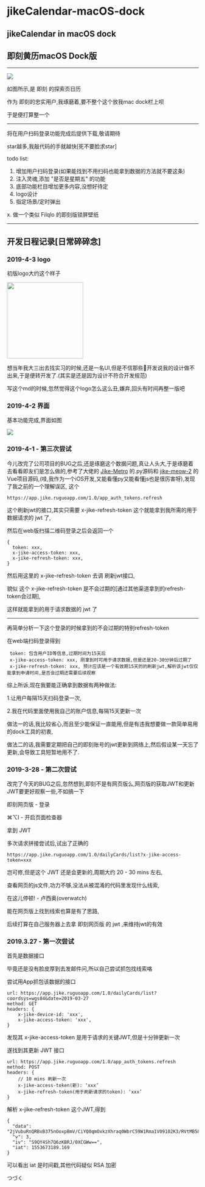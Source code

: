 # jikeCalendar-macOS-dock
## jikeCalendar in macOS dock

## 即刻黄历macOS Dock版

------

<img style="width:375px,height:535px" src="./readSupport/00.jpg" />

如图所示,是 即刻 的探索页日历

作为 即刻的忠实用户,我琢磨着,要不整个这个放我mac dock栏上呗

于是便打算整一个

------

将在用户扫码登录功能完成后提供下载,敬请期待

star越多,我敲代码的手就越快[死不要脸求star]

todo list:

1. 增加用户扫码登录(如果能找到不用扫码也能拿到数据的方法就不要这条)
2. 注入灵魂,添加 "是否是星期五" 的功能
3. 底部功能栏目增加更多内容,没想好待定
4. logo设计
5. 指定场景/定时弹出

  x.  做一个类似 Filqlo 的即刻版锁屏壁纸

------





## 开发日程记录[日常碎碎念]

### 2019-4-3 logo

初版logo大约这个样子

<img src="./readSupport/02.jpg" width=200 height=200 />

想当年我大三出去找实习的时候,还是一名UI,但是不信那些🐶开发说我的设计做不出来,于是便转开发了.(其实是还是因为设计不符合开发规范)

写这个md的时候,忽然觉得这个logo怎么这么丑,嫌弃,回头有时间再整一版吧

### 2019-4-2 界面

基本功能完成,界面如图

![](./readSupport/01.jpg)

### 2019-4-1 - 第三次尝试

今儿改完了公司项目的BUG之后,还是琢磨这个数据问题,真让人头大,于是琢磨着去看看即友们是怎么做的,参考了大佬的 [Jike-Metro](https://github.com/Sorosliu1029/Jike-Metro) 的.py源码和 [jike-meow-2](https://github.com/coder-ysj/jike-meow-2) 的Vue项目源码,(哇,我作为一个iOS开发,又能看懂py又能看懂js也是很厉害呀),发现了我之前的一个理解误区, 这个 

```
https://app.jike.ruguoapp.com/1.0/app_auth_tokens.refresh
```

这个刷新jwt的接口,其实只需要  x-jike-refresh-token 这个就能拿到我所需的用于数据请求的 jwt 了,

然后在web版扫描二维码登录之后会返回一个

```
{
  token: xxx,
  x-jike-access-token: xxx,
  x-jike-refresh-token: xxx,
}
```

然后用这里的 x-jike-refresh-token 去调 刷新jwt接口,

貌似 这个 x-jike-refresh-token 是不会过期的[通过其他渠道拿到的refresh-token会过期],

这样就能拿到的用于请求数据的 jwt 了

------

再简单分析一下这个登录的时候拿到的不会过期的特别refresh-token

在web端扫码登录得到

```
 token: 包含用户ID等信息,过期时间为15天后
 x-jike-access-token: xxx, 刚拿到时可用于请求数据,但是还是20-30分钟后过期了
 x-jike-refresh-token: xxx, 预计应该是一个有效期15天的的刷新jwt,解析该jwt仅仅能拿到申请时间,是否会过期还需要后续观察
```



综上所诉,现在我要能正确拿到数据有两种做法:

1.让用户每隔15天扫码登录一次,

2.我在代码里面使用我自己的账户信息,每隔15天更新一次

做法一的话,我比较省心,而且至少能保证一直能用,但是有违我想要做一款简单易用的dock工具的初衷,

做法二的话,我需要定期把自己的即刻账号的jwt更新到网络上,然后假设某一天忘了更新,会导致工具短暂地用不了.

### 2019-3-28 - 第二次尝试

改完了今天的BUG之后,忽然想到,即刻不是有网页版么,网页版的获取JWT和更新JWT要更好观察一些,不如搞一下

即刻网页版 - 登录

⌘⌥I - 开启页面检查器

拿到 JWT 

多次请求拼接尝试后,试出了正确的

```
https://app.jike.ruguoapp.com/1.0/dailyCards/list?x-jike-access-token=xxx
```

岂可修,但是这个 JWT 还是会更新的,周期大约 20 - 30 mins 左右,

查看网页的js文件,功力不够,没法从被混淆的代码里发现什么线索,



在这儿停顿! 	- 卢西奥(overwatch)



能在网页版上找到线索也算是有了思路,

后续打算在自己服务器上去拿 即刻网页版 的 jwt ,来维持jwt的有效

### 2019.3.27 - 第一次尝试

首先是数据接口

毕竟还是没有脸皮厚到去发邮件问,所以自己尝试抓包找线索咯

尝试用App抓包该数据的接口

```
url: https://app.jike.ruguoapp.com/1.0/dailyCards/list?coordsys=wgs84&date=2019-03-27
method: GET
headers: {
    x-jike-device-id: 'xxx',
    x-jike-access-token: 'xxx',
}
```

发现其 x-jike-access-token 是用于请求的关键JWT,但是十分钟更新一次

遂找到其更新 JWT 接口

```
url: https://app.jike.ruguoapp.com/1.0/app_auth_tokens.refresh
method: POST
headers: {	
	// 10 mins 刷新一次
	x-jike-access-token(新): ‘xxx’
	x-jike-refresh-token(用于刷新请求的token): ‘xxx’
}
```

解析 x-jike-refresh-token 这个JWT,得到

```
{
  "data": "2jVubuRnQRBvB375nOoxpBmV/CiYQ0qmOxkzXhraq0WbrC59W1Rma1V09102K3/RVtMB58421l227Nz4FpSa3BtHHYnhah79+d+sR4rdfQecMigIoSHz7NFksd7IPdBS1XhnO9UYGkhJd/xBbl1aPDIJPm0ysvjf53rrf9JM4z0rtD1HEU0lndLFuCFwQIamAxPxiSUQVbIo25xktGNw9Fcsex82TsxiXyu0d1CIHOIzgqApSI2ArM3oAVmXSPWlFhoFF3Ksg46PnJpJmR7Nqv93uXJwODo7+57Womr42/smDp5l6HZ0DLc5diWz5ttWIrUBcxSP9ZTgBPZk55Q3C5Lml4OpSxtTlJv2dAtvF8Tr8gBTKh+cr3axy+9qns3MMKyu4bx9I2Yj/CEm3Ll4uw==",
  "v": 3,
  "iv": "S9QY4Sh7Q6zKBRJ/0XCGWw==",
  "iat": 1553673189.169
}
```

可以看出 iat 是时间戳,其他代码疑似 RSA 加密

















つづく

